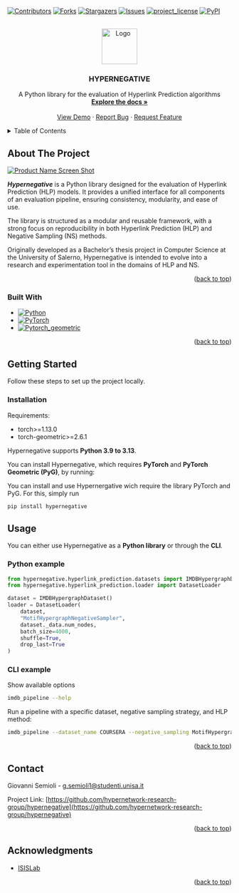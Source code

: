 <a id="readme-top"></a>

[![Contributors][contributors-shield]][contributors-url]
[![Forks][forks-shield]][forks-url]
[![Stargazers][stars-shield]][stars-url]
[![Issues][issues-shield]][issues-url]
[![project_license][license-shield]][license-url]
[![PyPI][pypi-shield]][pypi-url]

<!-- PROJECT LOGO -->
<br />
<div align="center">
  <a href="https://github.com/hypernetwork-research-group/hypernegative">
    <img src="https://github.com/hypernetwork-research-group/hypernegative/raw/main/assets/images/logo.png" alt="Logo" width="80" height="80">
  </a>

<h3 align="center">HYPERNEGATIVE</h3>

  <p align="center">
    A Python library for the evaluation of Hyperlink Prediction algorithms
    <br />
    <a href="https://github.com/hypernetwork-research-group/hypernegative"><strong>Explore the docs »</strong></a>
    <br />
    <br />
    <a href="https://github.com/hypernetwork-research-group/hypernegative">View Demo</a>
    &middot;
    <a href="https://github.com/hypernetwork-research-group/hypernegative/issues/new?labels=bug&template=bug-report---.md">Report Bug</a>
    &middot;
    <a href="https://github.com/hypernetwork-research-group/hypernegative/issues/new?labels=enhancement&template=feature-request---.md">Request Feature</a>
  </p>
</div>



<!-- TABLE OF CONTENTS -->
<details>
  <summary>Table of Contents</summary>
  <ol>
    <li>
      <a href="#about-the-project">About The Project</a>
      <ul>
        <li><a href="#built-with">Built With</a></li>
      </ul>
    </li>
    <li>
      <a href="#getting-started">Getting Started</a>
      <ul>
        <li><a href="#installation">Installation</a></li>
      </ul>
    </li>
    <li><a href="#usage">Usage</a></li>
    <li><a href="#contact">Contact</a></li>
    <li><a href="#acknowledgments">Acknowledgments</a></li>
  </ol>
</details>



<!-- ABOUT THE PROJECT -->
## About The Project

[![Product Name Screen Shot][product-screenshot]](https://www.isislab.it/)

***Hypernegative*** is a Python library designed for the evaluation of Hyperlink Prediction (HLP) models.
It provides a unified interface for all components of an evaluation pipeline, ensuring consistency, modularity, and ease of use.

The library is structured as a modular and reusable framework, with a strong focus on reproducibility in both Hyperlink Prediction (HLP) and Negative Sampling (NS) methods.

Originally developed as a Bachelor’s thesis project in Computer Science at the University of Salerno, Hypernegative is intended to evolve into a research and experimentation tool in the domains of HLP and NS.

<p align="right">(<a href="#readme-top">back to top</a>)</p>



### Built With

* [![Python][Python.js]][Python-url]
* [![PyTorch][Pytorch.js]][Pytorch-url]
* [![Pytorch_geometric][PT_geom.js]][PT_geom-url]

<p align="right">(<a href="#readme-top">back to top</a>)</p>

<!-- GETTING STARTED -->
## Getting Started
Follow these steps to set up the project locally.  

### Installation  

Requirements:

- torch>=1.13.0
- torch-geometric>=2.6.1

Hypernegative supports **Python 3.9 to 3.13**.  

You can install Hypernegative, which requires **PyTorch** and **PyTorch Geometric (PyG)**, by running:  

You can install and use Hypernergative wich require the library PyTorch and PyG. For this, simply run
   ```sh
   pip install hypernegative
   ```

<!-- USAGE EXAMPLES -->
## Usage
You can either use Hypernegative as a **Python library** or through the **CLI**.  

### Python example  

```python
from hypernegative.hyperlink_prediction.datasets import IMDBHypergraphDataset
from hypernegative.hyperlink_prediction.loader import DatasetLoader

dataset = IMDBHypergraphDataset()
loader = DatasetLoader(
    dataset,
    "MotifHypergraphNegativeSampler", 
    dataset._data.num_nodes,
    batch_size=4000, 
    shuffle=True, 
    drop_last=True
)
```
### CLI example

Show available options
```sh
imdb_pipeline --help
```
Run a pipeline with a specific dataset, negative sampling strategy, and HLP method:
```sh
imdb_pipeline --dataset_name COURSERA --negative_sampling MotifHypergraphNegativeSampler --hlp_method CommonNeighbors
```
<p align="right">(<a href="#readme-top">back to top</a>)</p>

<!-- CONTACT -->
## Contact

Giovanni Semioli - g.semioli1@studenti.unisa.it

Project Link: [https://github.com/hypernetwork-research-group/hypernegative](https://github.com/hypernetwork-research-group/hypernegative)

<p align="right">(<a href="#readme-top">back to top</a>)</p>



<!-- ACKNOWLEDGMENTS -->
## Acknowledgments

* [ISISLab](https://www.isislab.it/)

<p align="right">(<a href="#readme-top">back to top</a>)</p>



<!-- MARKDOWN LINKS & IMAGES -->
<!-- https://www.markdownguide.org/basic-syntax/#reference-style-links -->
[contributors-shield]: https://img.shields.io/github/contributors/hypernetwork-research-group/hypernegative.svg?style=for-the-badge
[contributors-url]: https://github.com/hypernetwork-research-group/hypernegative/graphs/contributors
[forks-shield]: https://img.shields.io/github/forks/hypernetwork-research-group/hypernegative.svg?style=for-the-badge
[forks-url]: https://github.com/hypernetwork-research-group/hypernegative/network/members
[stars-shield]: https://img.shields.io/github/stars/hypernetwork-research-group/hypernegative.svg?style=for-the-badge
[stars-url]: https://github.com/github_username/repo_name/stargazers
[issues-shield]: https://img.shields.io/github/issues/hypernetwork-research-group/hypernegative.svg?style=for-the-badge
[issues-url]: https://github.com/hypernetwork-research-group/hypernegative/issues
[license-shield]: https://img.shields.io/github/license/hypernetwork-research-group/hypernegative.svg?style=for-the-badge
[license-url]: https://github.com/hypernetwork-research-group/hypernegative/blob/master/LICENSE.txt
[product-screenshot]: https://github.com/hypernetwork-research-group/hypernegative/raw/main/assets/images/logo_isis.png 
[Python.js]: https://img.shields.io/badge/python-3776AB?style=for-the-badge&logo=python&logoColor=FFD43B
[Python-url]: https://www.python.org/
[Pytorch.js]: https://img.shields.io/badge/pytorch-EE4C2C?style=for-the-badge&logo=pytorch&logoColor=FFFFFF
[Pytorch-url]: https://pytorch.org/
[PT_geom.js]: https://img.shields.io/badge/PyG-502DA7?style=for-the-badge&logo=https%3A%2F%2Fsimpleicons.org%2F%3Fmodal%3Dicon%26q%3Dpyg&logoColor=FFFFFF
[PT_geom-url]: https://pytorch-geometric.readthedocs.io/en/latest/
[pypi-shield]: https://img.shields.io/pypi/v/hypernegative?style=for-the-badge
[pypi-url]: https://pypi.org/project/hypernegative/